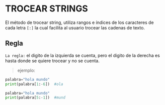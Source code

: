 # TROCEAR STRINGS
El  método de trocear string,  utiliza rangos e índices de los caracteres de cada letra `[:]` la cual facilita al usuario trocear  las cadenas de texto.
## Regla
`La regla:` el digito de la izquierda se cuenta, pero el digito de la derecha es hasta donde se quiere trocear y no se cuenta.
>ejemplo:

```python
palabra="hola mundo"
print(palabra[1:-6])  #ola

palabra="hola mundo"
print(palabra[5:-1])  #mund
```



